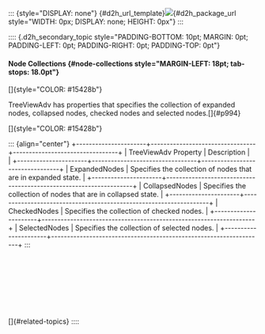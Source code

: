 ::: {style="DISPLAY: none"}
[](ms-xhelp:///?Id=d2h_url_template){#d2h_url_template}![](!package_url!){#d2h_package_url style="WIDTH: 0px; DISPLAY: none; HEIGHT: 0px"}
:::

:::: {.d2h_secondary_topic style="PADDING-BOTTOM: 10pt; MARGIN: 0pt; PADDING-LEFT: 0pt; PADDING-RIGHT: 0pt; PADDING-TOP: 0pt"}
#### Node Collections {#node-collections style="MARGIN-LEFT: 18pt; tab-stops: 18.0pt"}

[]{style="COLOR: #15428b"} 

TreeViewAdv has properties that specifies the collection of expanded nodes, collapsed nodes, checked nodes and selected nodes.[]{#p994}

[]{style="COLOR: #15428b"} 

::: {align="center"}
+----------------------+---------------------------------+---------------------------------+
| TreeViewAdv Property | Description                     |                                 |
+----------------------+---------------------------------+---------------------------------+
| ExpandedNodes        | Specifies the collection of nodes that are in expanded state.     |
+----------------------+-------------------------------------------------------------------+
| CollapsedNodes       | Specifies the collection of nodes that are in collapsed state.    |
+----------------------+-------------------------------------------------------------------+
| CheckedNodes         | Specifies the collection of checked nodes.                        |
+----------------------+-------------------------------------------------------------------+
| SelectedNodes        | Specifies the collection of selected nodes.                       |
+----------------------+-------------------------------------------------------------------+
:::

 

 

 

 

[]{#related-topics}
::::
